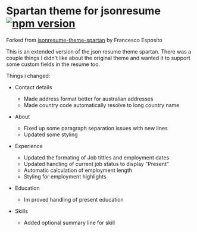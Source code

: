 # Spartan theme for jsonresume [![npm version](https://badge.fury.io/js/%40aaron-k-t-berry%2Fjsonresume-theme-spartan-extended.svg)](https://badge.fury.io/js/%40aaron-k-t-berry%2Fjsonresume-theme-spartan-extended)

Forked from [jsonresume-theme-spartan](https://www.npmjs.com/package/jsonresume-theme-spartan) by Francesco Esposito

This is an extended version of the json resume theme spartan. There was a couple things I didn't like about the original theme and wanted it to support some custom fields in the resume too.

Things i changed:

- Contact details

  - Made address format better for australian addresses
  - Made country code automatically resolve to long country name

- About

  - Fixed up some paragraph separation issues with new lines
  - Updated some styling

- Experience

  - Updated the formating of Job tittles and employment dates
  - Updated handling of current job status to display "Present"
  - Automatic calculation of employment length
  - Styling for employment highlights

- Education

  - Im proved handling of present education

- Skills

  - Added optional summary line for skill
